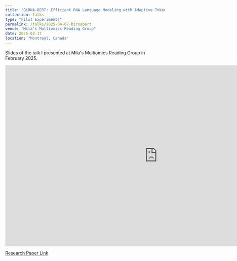 ```yaml
---
title: "BiRNA-BERT: Efficient RNA Language Modeling with Adaptive Tokenization"
collection: talks
type: "Pilot Experiments"
permalink: /talks/2025-04-07-birnabert
venue: "Mila's Multiomics Reading Group"
date: 2025-02-17
location: "Montreal, Canada"
---
```


Slides of the talk I presented at Mila's Multiomics Reading Group in February 2025.

<iframe src="https://docs.google.com/presentation/d/e/2PACX-1vQHW_tNTxUZSSawHEA952PqCsfPEo0IW9TBOKaF1Gv9iue_N83gKIrja2G_fB31FbMDvcw_pgW95-oi/embed?start=false&loop=false&delayms=3000" frameborder="0" width="960" height="569" allowfullscreen="true" mozallowfullscreen="true" webkitallowfullscreen="true"></iframe>

[Research Paper Link](https://www.biorxiv.org/content/10.1101/2024.07.02.601703v3)